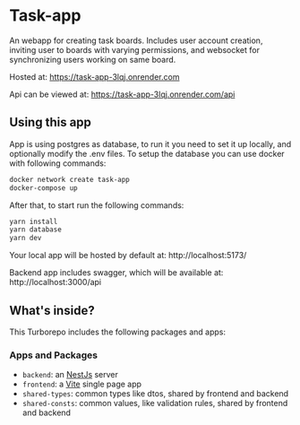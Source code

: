 # Task-app

An webapp for creating task boards. Includes user account creation, inviting user to boards with varying permissions, and websocket for synchronizing users working on same board.

Hosted at:
https://task-app-3lqj.onrender.com

Api can be viewed at:
https://task-app-3lqj.onrender.com/api

## Using this app

App is using postgres as database, to run it you need to set it up locally, and optionally modify the .env files. To setup the database you can use docker with following commands:

```sh
docker network create task-app
docker-compose up
```

After that, to start run the following commands:

```sh
yarn install
yarn database
yarn dev
```

Your local app will be hosted by default at:
http://localhost:5173/

Backend app includes swagger, which will be available at:
http://localhost:3000/api

## What's inside?

This Turborepo includes the following packages and apps:

### Apps and Packages

- `backend`: an [NestJs](https://nestjs.com/) server
- `frontend`: a [Vite](https://vitejs.dev/) single page app
- `shared-types`: common types like dtos, shared by frontend and backend
- `shared-consts`: common values, like validation rules, shared by frontend and backend
